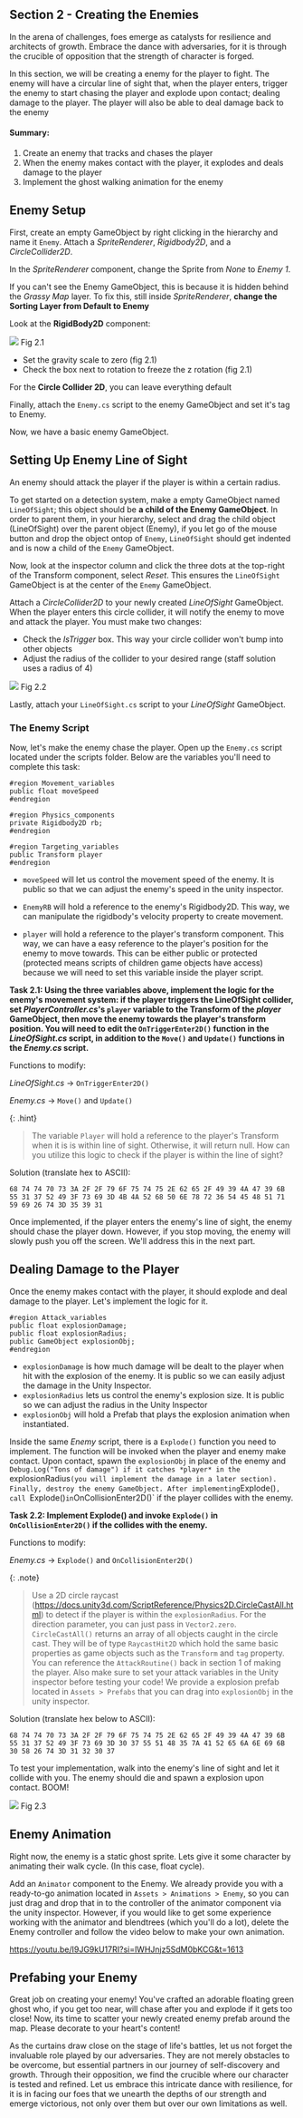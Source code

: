 ## Section 2 - Creating the Enemies

In the arena of challenges, foes emerge as catalysts for resilience and architects of growth. Embrace the dance with adversaries, for it is through the crucible of opposition that the strength of character is forged.

In this section, we will be creating a enemy for the player to fight. The enemy will have a circular line of sight that, when the player enters, trigger the enemy to start chasing the player and explode upon contact; dealing damage to the player. The player will also be able to deal damage back to the enemy

#### Summary:

1. Create an enemy that tracks and chases the player
2. When the enemy makes contact with the player, it explodes and deals damage to the player
3. Implement the ghost walking animation for the enemy

## Enemy Setup

First, create an empty GameObject by right clicking in the hierarchy and name it `Enemy`. Attach a *SpriteRenderer*, *Rigidbody2D*, and a *CircleCollider2D*.

In the *SpriteRenderer* component, change the Sprite from *None* to *Enemy 1*. 

If you can't see the Enemy GameObject, this is because it is hidden behind the *Grassy Map* layer. To fix this, still inside *SpriteRenderer*, **change the Sorting Layer from Default to Enemy**

Look at the **RigidBody2D** component:

![](./images/fig2.1.png) Fig 2.1

- Set the gravity scale to zero (fig 2.1) 
- Check the box next to rotation to freeze the z rotation (fig 2.1)

For the **Circle Collider 2D**, you can leave everything default

Finally, attach the `Enemy.cs` script to the enemy GameObject and set it's tag to Enemy.

Now, we have a basic enemy GameObject. 

## Setting Up Enemy Line of Sight

An enemy should attack the player if the player is within a certain radius. 

To get started on a detection system, make a empty GameObject named `LineOfSight`; this object should be **a child of the Enemy GameObject**. In order to parent them, in your hierarchy, select and drag the child object (LineOfSight) over the parent object (Enemy), if you let go of the mouse button and drop the object ontop of `Enemy`, `LineOfSight` should get indented and is now a child of the `Enemy` GameObject.

Now, look at the inspector column and click the three dots at the top-right of the Transform component, select *Reset*. This ensures the `LineOfSight` GameObject is at the center of the `Enemy` GameObject.

Attach a *CircleCollider2D* to your newly created *LineOfSight* GameObject. When the player enters this circle collider, it will notify the enemy to move and attack the player. You must make two changes:

- Check the *IsTrigger* box. This way your circle collider won't bump into other objects
- Adjust the radius of the collider to your desired range (staff solution uses a radius of 4)

![](./images/fig2.2.png) Fig 2.2

Lastly, attach your `LineOfSight.cs` script to your *LineOfSight* GameObject.

### The Enemy Script

Now, let's make the enemy chase the player. Open up the `Enemy.cs` script located under the scripts folder. Below are the variables you'll need to complete this task:  

```
#region Movement_variables
public float moveSpeed
#endregion

#region Physics_components
private Rigidbody2D rb;
#endregion

#region Targeting_variables
public Transform player
#endregion
```

- `moveSpeed` will let us control the movement speed of the enemy. It is public so that we can adjust the enemy's speed in the unity inspector. 

- `EnemyRB` will hold a reference to the enemy's Rigidbody2D. This way, we can manipulate the rigidbody's velocity property to create movement.

- `player` will hold a reference to the player's transform component. This way, we can have a easy reference to the player's position for the enemy to move towards. This can be either public or protected (protected means scripts of children game objects have access) because we will need to set this variable inside the player script.

**Task 2.1: Using the three variables above, implement the logic for the enemy's movement system: if the player triggers the LineOfSight collider, set *PlayerController.cs*'s `player` variable to the Transform of the *player* GameObject, then move the enemy towards the player's transform position. You will need to edit the `OnTriggerEnter2D()` function in the *LineOfSight.cs* script, in addition to the `Move()` and `Update()` functions in the *Enemy.cs* script.**

Functions to modify:

*LineOfSight.cs* -> `OnTriggerEnter2D()`

*Enemy.cs* -> `Move()` and `Update()`

{: .hint} 
>The variable `Player` will hold a reference to the player's Transform when it is is within line of sight. Otherwise, it will return null. How can you utilize this logic to check if the player is within the line of sight?

Solution (translate hex to ASCII): 

```
68 74 74 70 73 3A 2F 2F 79 6F 75 74 75 2E 62 65 2F 49 39 4A 47 39 6B 55 31 37 52 49 3F 73 69 3D 4B 4A 52 68 50 6E 78 72 36 54 45 48 51 71 59 69 26 74 3D 35 39 31
```

Once implemented, if the player enters the enemy's line of sight, the enemy should chase the player down. However, if you stop moving, the enemy will slowly push you off the screen. We'll address this in the next part.

## Dealing Damage to the Player 

Once the enemy makes contact with the player, it should explode and deal damage to the player. Let's implement the logic for it.

```
#region Attack_variables
public float explosionDamage;
public float explosionRadius;
public GameObject explosionObj;
#endregion
```

- `explosionDamage` is how much damage will be dealt to the player when hit with the explosion of the enemy. It is public so we can easily adjust the damage in the Unity Inspector.
- `explosionRadius` lets us control the enemy's explosion size. It is public so we can adjust the radius in the Unity Inspector
- `explosionObj` will hold a Prefab that plays the explosion animation when instantiated. 

Inside the same *Enemy* script, there is a `Explode()` function you need to implement. The function will be invoked when the player and enemy make contact. Upon contact, spawn the `explosionObj` in place of the enemy and `Debug.Log("Tons of damage") if it catches *player* in the `explosionRadius` (you will implement the damage in a later section). Finally, destroy the enemy GameObject. After implementing `Explode()`, call `Explode()` in `OnCollisionEnter2D()` if the player collides with the enemy. 

**Task 2.2: Implement Explode() and invoke `Explode()` in `OnCollisionEnter2D()` if the collides with the enemy.**

Functions to modify:

*Enemy.cs* -> `Explode()` and `OnCollisionEnter2D()`

{: .note}  
>Use a 2D circle raycast (https://docs.unity3d.com/ScriptReference/Physics2D.CircleCastAll.html) to detect if the player is within the `explosionRadius`. For the direction parameter, you can just pass in `Vector2.zero`.
`CircleCastAll()` returns an array of all objects caught in the circle cast. They will be of type `RaycastHit2D` which hold the same basic properties as game objects such as the `Transform` and `tag` property. You can reference the `AttackRoutine()` back in section 1 of making the player. 
Also make sure to set your attack variables in the Unity inspector before testing your code! We provide a explosion prefab located in `Assets > Prefabs` that you can drag into `explosionObj` in the unity inspector.

Solution (translate hex below to ASCII):

```
68 74 74 70 73 3A 2F 2F 79 6F 75 74 75 2E 62 65 2F 49 39 4A 47 39 6B 55 31 37 52 49 3F 73 69 3D 30 37 55 51 48 35 7A 41 52 65 6A 6E 69 6B 30 58 26 74 3D 31 32 30 37
```

To test your implementation, walk into the enemy's line of sight and let it collide with you. The enemy should die and spawn a explosion upon contact. BOOM!

![](./images/fig2.3.png) Fig 2.3

## Enemy Animation 

Right now, the enemy is a static ghost sprite. Lets give it some character by animating their walk cycle. (In this case, float cycle). 

Add an `Animator` component to the Enemy. We already provide you with a ready-to-go animation located in `Assets > Animations > Enemy`, so you can just drag and drop that in to the controller of the animator component via the unity inspector. However, if you would like to get some experience working with the animator and blendtrees (which you'll do a lot), delete the Enemy controller and follow the video below to make your own animation.

https://youtu.be/I9JG9kU17RI?si=lWHJnjz5SdM0bKCG&t=1613

## Prefabing your Enemy

Great job on creating your enemy! You've crafted an adorable floating green ghost who, if you get too near, will chase after you and explode if it gets too close! Now, its time to scatter your newly created enemy prefab around the map. Please decorate to your heart's content!

As the curtains draw close on the stage of life's battles, let us not forget the invaluable role played by our adversaries. They are not merely obstacles to be overcome, but essential partners in our journey of self-discovery and growth. Through their opposition, we find the crucible where our character is tested and refined. Let us embrace this intricate dance with resilience, for it is in facing our foes that we unearth the depths of our strength and emerge victorious, not only over them but over our own limitations as well.
